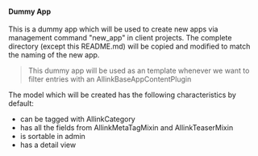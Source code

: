 #### Dummy App   
This is a dummy app which will be used to create new apps via management command "new_app" in client projects. The complete directory (except this README.md) will be copied and modified to match the naming of the new app.

> This dummy app will be used as an template whenever we want to filter entries with an AllinkBaseAppContentPlugin

The model which will be created has the following characteristics by default:
- can be tagged with AllinkCategory
- has all the fields from AllinkMetaTagMixin and AllinkTeaserMixin
- is sortable in admin
- has a detail view
